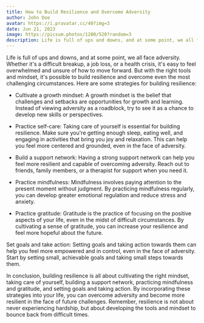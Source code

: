 ```yaml
---
title: How to Build Resilience and Overcome Adversity
author: John Doe
avatar: https://i.pravatar.cc/40?img=3
date: Jun 21, 2023
image: https://picsum.photos/1200/520?random=3
description: Life is full of ups and downs, and at some point, we all face adversity. Whether it's a difficult breakup, a job loss, or a health crisis, it's easy to feel overwhelmed and unsure of how to move forward.
---
```

Life is full of ups and downs, and at some point, we all face adversity. Whether it's a difficult breakup, a job loss, or a health crisis, it's easy to feel overwhelmed and unsure of how to move forward. But with the right tools and mindset, it's possible to build resilience and overcome even the most challenging circumstances. Here are some strategies for building resilience:

* Cultivate a growth mindset: A growth mindset is the belief that challenges and setbacks are opportunities for growth and learning. Instead of viewing adversity as a roadblock, try to see it as a chance to develop new skills or perspectives.

* Practice self-care: Taking care of yourself is essential for building resilience. Make sure you're getting enough sleep, eating well, and engaging in activities that bring you joy and relaxation. This can help you feel more centered and grounded, even in the face of adversity.

* Build a support network: Having a strong support network can help you feel more resilient and capable of overcoming adversity. Reach out to friends, family members, or a therapist for support when you need it.

* Practice mindfulness: Mindfulness involves paying attention to the present moment without judgment. By practicing mindfulness regularly, you can develop greater emotional regulation and reduce stress and anxiety.

* Practice gratitude: Gratitude is the practice of focusing on the positive aspects of your life, even in the midst of difficult circumstances. By cultivating a sense of gratitude, you can increase your resilience and feel more hopeful about the future.

Set goals and take action: Setting goals and taking action towards them can help you feel more empowered and in control, even in the face of adversity. Start by setting small, achievable goals and taking small steps towards them.

In conclusion, building resilience is all about cultivating the right mindset, taking care of yourself, building a support network, practicing mindfulness and gratitude, and setting goals and taking action. By incorporating these strategies into your life, you can overcome adversity and become more resilient in the face of future challenges. Remember, resilience is not about never experiencing hardship, but about developing the tools and mindset to bounce back from difficult times.